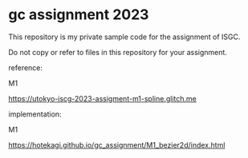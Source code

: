 # gc assignment 2023

This repository is my private sample code for the assignment of ISGC.

Do not copy or refer to files in this repository for your assignment.

reference:

M1

https://utokyo-iscg-2023-assigment-m1-spline.glitch.me


implementation:

M1

https://hotekagi.github.io/gc_assignment/M1_bezier2d/index.html
